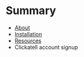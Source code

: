# Summary

* [About](README.md)
* [Installation](chapter1.md)
* [Resources](resources.md)
* Clickatell account signup

